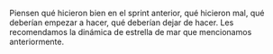 Piensen qué hicieron bien en el sprint anterior, qué hicieron mal, qué deberían empezar a hacer, qué deberían dejar de hacer. Les recomendamos la 
dinámica de estrella de mar que mencionamos anteriormente.
